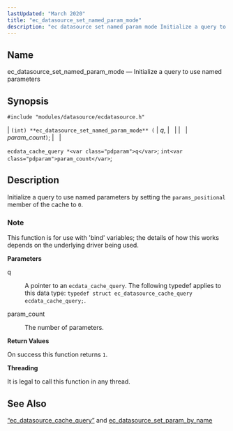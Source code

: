 ```yaml
---
lastUpdated: "March 2020"
title: "ec_datasource_set_named_param_mode"
description: "ec datasource set named param mode Initialize a query to use named parameters int ec datasource set named param mode q param count ecdata cache query q intparam count Initialize a query to use named parameters by setting the params positional member of the cache to 0 This function is..."
---
```


<a name="apis.ec_datasource_set_named_param_mode"></a> 
## Name

ec_datasource_set_named_param_mode — Initialize a query to use named parameters

## Synopsis

`#include "modules/datasource/ecdatasource.h"`

| `(int) **ec_datasource_set_named_param_mode** (` | <var class="pdparam">q</var>, |   |
|   | <var class="pdparam">param_count</var>`)`; |   |

`ecdata_cache_query *<var class="pdparam">q</var>`;
`int<var class="pdparam">param_count</var>`;<a name="idp49718208"></a> 
## Description

Initialize a query to use named parameters by setting the `params_positional` member of the cache to `0`.

### Note

This function is for use with 'bind' variables; the details of how this works depends on the underlying driver being used.

**<a name="idp49721376"></a> Parameters**

<dl class="variablelist">

<dt>q</dt>

<dd>

A pointer to an `ecdata_cache_query`. The following typedef applies to this data type: `typedef struct ec_datasource_cache_query ecdata_cache_query;`.

</dd>

<dt>param_count</dt>

<dd>

The number of parameters.

</dd>

</dl>

**<a name="idp49726928"></a> Return Values**

On success this function returns `1`.

**<a name="idp49728304"></a> Threading**

It is legal to call this function in any thread.

<a name="idp49729728"></a> 
## See Also

[“ec_datasource_cache_query”](/momentum/3/3-api/structs-ec-datasource-cache-query) and [ec_datasource_set_param_by_name](/momentum/3/3-api/apis-ec-datasource-set-param-by-name)